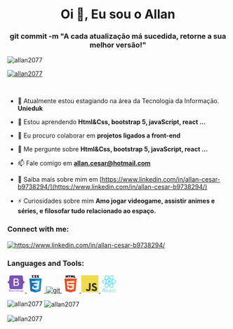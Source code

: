 <h1 align="center">Oi 👋, Eu sou o Allan</h1>
<h3 align="center">git commit -m "A cada atualização má sucedida, retorne a sua melhor versão!"</h3>

<p align="left"> <img src="https://komarev.com/ghpvc/?username=allan2077&label=Profile%20views&color=0e75b6&style=flat" alt="allan2077" /> </p>

<p align="left"> <a href="https://github.com/ryo-ma/github-profile-trophy"><img src="https://github-profile-trophy.vercel.app/?username=allan2077" alt="allan2077" /></a> </p>

<p align="left"> <a href="https://twitter.com/" target="blank"><img src="https://img.shields.io/twitter/follow/?logo=twitter&style=for-the-badge" alt="" /></a> </p>

- 🔭 Atualmente estou estagiando na área da Tecnologia da Informação. **Unieduk**

- 🌱 Estou aprendendo **Html&Css, bootstrap 5, javaScript, react ...**

- 👯 Eu procuro colaborar em **projetos ligados a front-end**

- 💬 Me pergunte sobre **Html&Css, bootstrap 5, javaScript, react ...**

- 📫 Fale comigo em **allan.cesar@hotmail.com**

- 📄 Saiba mais sobre mim em [https://www.linkedin.com/in/allan-cesar-b9738294/](https://www.linkedin.com/in/allan-cesar-b9738294/)

- ⚡ Curiosidades sobre mim **Amo jogar videogame, assistir animes e séries, e filosofar tudo relacionado ao espaço.**

<h3 align="left">Connect with me:</h3>
<p align="left">
<a href="https://www.linkedin.com/in/allan-cesar-b9738294" target="blank"><img align="center" src="https://raw.githubusercontent.com/rahuldkjain/github-profile-readme-generator/master/src/images/icons/Social/linked-in-alt.svg" alt="https://www.linkedin.com/in/allan-cesar-b9738294/" height="30" width="40" /></a>
</p>

<h3 align="left">Languages and Tools:</h3>
<p align="left"> <a href="https://getbootstrap.com" target="_blank" rel="noreferrer"> <img src="https://raw.githubusercontent.com/devicons/devicon/master/icons/bootstrap/bootstrap-plain-wordmark.svg" alt="bootstrap" width="40" height="40"/> </a> <a href="https://www.w3schools.com/css/" target="_blank" rel="noreferrer"> <img src="https://raw.githubusercontent.com/devicons/devicon/master/icons/css3/css3-original-wordmark.svg" alt="css3" width="40" height="40"/> </a> <a href="https://git-scm.com/" target="_blank" rel="noreferrer"> <img src="https://www.vectorlogo.zone/logos/git-scm/git-scm-icon.svg" alt="git" width="40" height="40"/> </a> <a href="https://www.w3.org/html/" target="_blank" rel="noreferrer"> <img src="https://raw.githubusercontent.com/devicons/devicon/master/icons/html5/html5-original-wordmark.svg" alt="html5" width="40" height="40"/> </a> <a href="https://developer.mozilla.org/en-US/docs/Web/JavaScript" target="_blank" rel="noreferrer"> <img src="https://raw.githubusercontent.com/devicons/devicon/master/icons/javascript/javascript-original.svg" alt="javascript" width="40" height="40"/> </a> <a href="https://reactjs.org/" target="_blank" rel="noreferrer"> <img src="https://raw.githubusercontent.com/devicons/devicon/master/icons/react/react-original-wordmark.svg" alt="react" width="40" height="40"/> </a> </p>

<p><img align="left" src="https://github-readme-stats.vercel.app/api/top-langs?username=allan2077&show_icons=true&locale=en&layout=compact" alt="allan2077" /></p>

<p>&nbsp;<img align="center" src="https://github-readme-stats.vercel.app/api?username=allan2077&show_icons=true&locale=en" alt="allan2077" /></p>

<p><img align="center" src="https://github-readme-streak-stats.herokuapp.com/?user=allan2077&" alt="allan2077" /></p>

